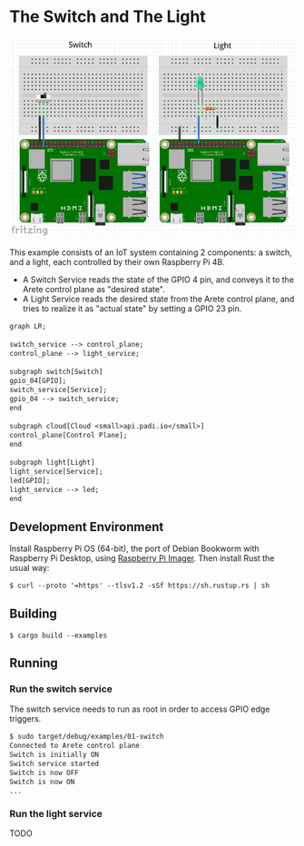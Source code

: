 # The Switch and The Light

![PCB's](readme_intro.png)

This example consists of an IoT system containing 2 components: a switch, and a light, each controlled by their own
Raspberry Pi 4B.

* A Switch Service reads the state of the GPIO 4 pin, and conveys it to the Arete control plane as "desired state".
* A Light Service reads the desired state from the Arete control plane, and tries to realize it as "actual state"
  by setting a GPIO 23 pin.

```mermaid
graph LR;

switch_service --> control_plane;
control_plane --> light_service;

subgraph switch[Switch]
gpio_04[GPIO];
switch_service[Service];
gpio_04 --> switch_service;
end

subgraph cloud[Cloud <small>api.padi.io</small>]
control_plane[Control Plane];
end

subgraph light[Light]
light_service[Service];
led[GPIO];
light_service --> led;
end
```

## Development Environment

Install Raspberry Pi OS (64-bit), the port of Debian Bookworm with Raspberry Pi Desktop, using
[Raspberry Pi Imager](https://www.raspberrypi.com/software/). Then install Rust the usual way:

```shell
$ curl --proto '=https' --tlsv1.2 -sSf https://sh.rustup.rs | sh
```

## Building

```shell
$ cargo build --examples
```

## Running

### Run the switch service

The switch service needs to run as root in order to access GPIO edge triggers.

```shell
$ sudo target/debug/examples/01-switch 
Connected to Arete control plane
Switch is initially ON
Switch service started
Switch is now OFF
Switch is now ON
...
```

### Run the light service

TODO
